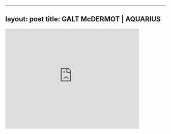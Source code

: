 

---
layout: post
title: GALT McDERMOT | AQUARIUS
---


<iframe width="420" height="315" src="http://www.youtube.com/embed/DrRQQ2PBam0" frameborder="0" allowfullscreen></iframe>

